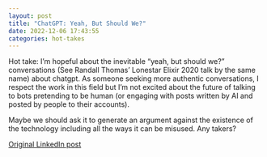 ```yaml
---
layout: post
title: "ChatGPT: Yeah, But Should We?"
date: 2022-12-06 17:43:55
categories: hot-takes
---
```


Hot take: I’m hopeful about the inevitable “yeah, but should we?” conversations (See Randall Thomas’ Lonestar Elixir 2020 talk by the same name) about chatgpt. As someone seeking more authentic conversations, I respect the work in this field but I’m not excited about the future of talking to bots pretending to be human (or engaging with posts written by AI and posted by people to their accounts).

Maybe we should ask it to generate an argument against the existence of the technology including all the ways it can be misused. Any takers?

[Original LinkedIn post](https://www.linkedin.com/feed/update/urn%3Ali%3Ashare%3A7005949961884315648)
